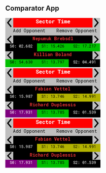 ## Comparator App

![Comparator](https://github.com/styinx/ACLIB/blob/master/stuff/images/comparator_1.png 'Comparator')
![Comparator](https://github.com/styinx/ACLIB/blob/master/stuff/images/comparator_2.png 'Comparator')
![Comparator](https://github.com/styinx/ACLIB/blob/master/stuff/images/comparator_2.png 'Comparator')
